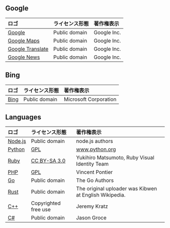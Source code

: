 ## Google
| ロゴ | ライセンス形態 | 著作権表示 |
|:--|:--|:--|
| [Google](https://commons.wikimedia.org/wiki/File:Google_%22G%22_Logo.svg) | Public domain | Google Inc. |
| [Google Maps](https://commons.wikimedia.org/wiki/File:Google_Maps_icon_(2020).svg) | Public domain | Google Inc. |
| [Google Translate](https://commons.wikimedia.org/wiki/File:Google_Translate_logo.svg) | Public domain | Google Inc. |
| [Google News](https://commons.wikimedia.org/wiki/File:Google_News_icon.svg) | Public domain | Google Inc. |

## Bing
| ロゴ | ライセンス形態 | 著作権表示 |
|:--|:--|:--|
| [Bing](https://commons.wikimedia.org/wiki/File:Bing_logo_(2016).svg) | Public domain | Microsoft Corporation |

## Languages
| ロゴ | ライセンス形態 | 著作権表示 |
|:--|:--|:--|
| [Node.js](https://commons.wikimedia.org/wiki/File:Node.js_logo.svg) | Public domain | node.js authors |
| [Python](https://commons.wikimedia.org/wiki/File:Python-logo-notext.svg) | [GPL](http://www.gnu.org/licenses/gpl.html) | www.python.org |
| [Ruby](https://commons.wikimedia.org/wiki/File:Ruby_logo.svg) | [CC BY-SA 3.0](https://creativecommons.org/licenses/by-sa/2.5) | Yukihiro Matsumoto, Ruby Visual Identity Team |
| [PHP](https://commons.wikimedia.org/wiki/File:Webysther_20160423_-_Elephpant.svg) | [GPL](http://www.gnu.org/licenses/gpl.html) | Vincent Pontier |
| [Go](https://commons.wikimedia.org/wiki/File:Go_Logo_Blue.svg) | Public domain | The Go Authors |
| [Rust](https://commons.wikimedia.org/wiki/File:Rust_programming_language_black_logo.svg) | Public domain | The original uploader was Kibwen at English Wikipedia. |
| [C++](https://commons.wikimedia.org/wiki/File:ISO_C%2B%2B_Logo.svg) | Copyrighted free use | Jeremy Kratz |
| [C#](https://commons.wikimedia.org/wiki/File:C_Sharp_wordmark.svg) | Public domain | Jason Groce |